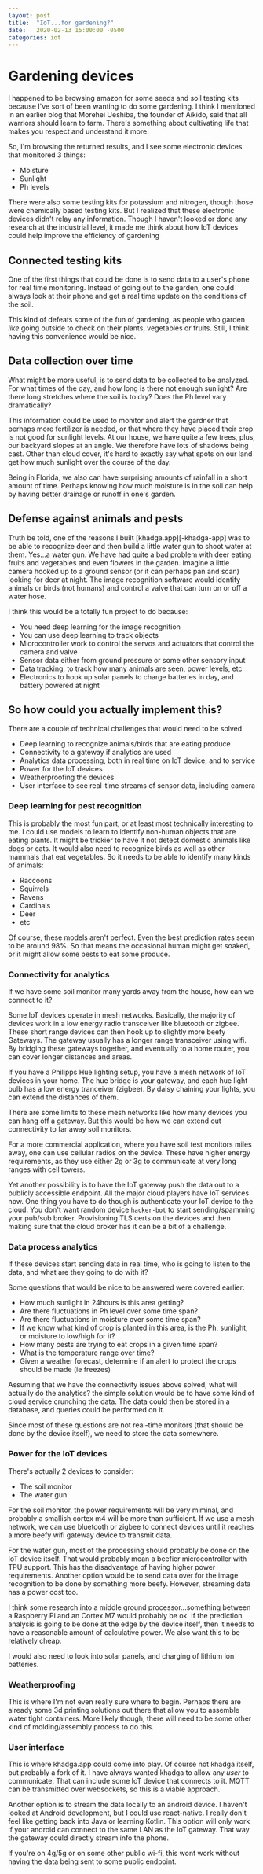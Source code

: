 ```yaml
---
layout: post
title:  "IoT...for gardening?"
date:   2020-02-13 15:00:00 -0500
categories: iot
---
```


# Gardening devices

I happened to be browsing amazon for some seeds and soil testing kits because I've sort of been
wanting to do some gardening.  I think I mentioned in an earlier blog that Morehei Ueshiba, the
founder of Aikido, said that all warriors should learn to farm.  There's something about cultivating
life that makes you respect and understand it more.

So, I'm browsing the returned results, and I see some electronic devices that monitored 3 things:

- Moisture
- Sunlight
- Ph levels

There were also some testing kits for potassium and nitrogen, though those were chemically based
testing kits.  But I realized that these electronic devices didn't relay any information.  Though I
haven't looked or done any research at the industrial level, it made me think about how IoT devices
could help improve the efficiency of gardening

## Connected testing kits

One of the first things that could be done is to send data to a user's phone for real time
monitoring.  Instead of going out to the garden, one could always look at their phone and get a real
time update on the conditions of the soil.

This kind of defeats some of the fun of gardening, as people who garden _like_ going outside to
check on their plants, vegetables or fruits.  Still, I think having this convenience would be nice.

## Data collection over time

What might be more useful, is to send data to be collected to be analyzed.  For what times of the
day, and how long is there not enough sunlight?  Are there long stretches where the soil is to dry?
Does the Ph level vary dramatically?

This information could be used to monitor and alert the gardner that perhaps more fertilizer is
needed, or that where they have placed their crop is not good for sunlight levels.  At our house, we
have quite a few trees, plus, our backyard slopes at an angle.  We therefore have lots of shadows
being cast.  Other than cloud cover, it's hard to exactly say what spots on our land get how much
sunlight over the course of the day.

Being in Florida, we also can have surprising amounts of rainfall in a short amount of time.
Perhaps knowing how much moisture is in the soil can help by having better drainage or runoff in
one's garden.

## Defense against animals and pests

Truth be told, one of the reasons I built [khadga.app][-khadga-app] was to be able to recognize deer
and then build a little water gun to shoot water at them.  Yes...a water gun.  We have had quite a
bad problem with deer eating fruits and vegetables and even flowers in the garden.  Imagine a little
camera hooked up to a ground sensor (or it can perhaps pan and scan) looking for deer at night.  The
image recognition software would identify animals or birds (not humans) and control a valve that can
turn on or off a water hose.

I think this would be a totally fun project to do because:

- You need deep learning for the image recognition
- You can use deep learning to track objects
- Microcontroller work to control the servos and actuators that control the camera and valve
- Sensor data either from ground pressure or some other sensory input
- Data tracking, to track how many animals are seen, power levels, etc
- Electronics to hook up solar panels to charge batteries in day, and battery powered at night

## So how could you actually implement this?

There are a couple of technical challenges that would need to be solved

- Deep learning to recognize animals/birds that are eating produce
- Connectivity to a gateway if analytics are used
- Analytics data processing, both in real time on IoT device, and to service
- Power for the IoT devices
- Weatherproofing the devices
- User interface to see real-time streams of sensor data, including camera

### Deep learning for pest recognition

This is probably the most fun part, or at least most technically interesting to me.  I could use
models to learn to identify non-human objects that are eating plants.  It might be trickier to have
it not detect domestic animals like dogs or cats.  It would also need to recognize birds as well as
other mammals that eat vegetables.  So it needs to be able to identify many kinds of animals:

- Raccoons
- Squirrels
- Ravens
- Cardinals
- Deer
- etc

Of course, these models aren't perfect.  Even the best prediction rates seem to be around 98%.  So
that means the occasional human might get soaked, or it might allow some pests to eat some produce.

### Connectivity for analytics

If we have some soil monitor many yards away from the house, how can we connect to it?

Some IoT devices operate in mesh networks.  Basically, the majority of devices work in a low energy
radio transceiver like bluetooth or zigbee.  These short range devices can then hook up to slightly
more beefy Gateways.  The gateway usually has a longer range transceiver using wifi.  By bridging
these gateways together, and eventually to a home router, you can cover longer distances and areas.

If you have a Philipps Hue lighting setup, you have a mesh network of IoT devices in your home.  The
hue bridge is your gateway, and each hue light bulb has a low energy tranceiver (zigbee).  By daisy
chaining your lights, you can extend the distances of them.

There are some limits to these mesh networks like how many devices you can hang off a gateway.  But
this would be how we can extend out connectivity to far away soil monitors.

For a more commercial application, where you have soil test monitors miles away, one can use
cellular radios on the device.  These have higher energy requirements, as they use either 2g or 3g
to communicate at very long ranges with cell towers.

Yet another possibility is to have the IoT gateway push the data out to a publicly accessible
endpoint.  All the major cloud players have IoT services now.  One thing you have to do though is
authenticate your IoT device to the cloud.  You don't want random device `hacker-bot` to start
sending/spamming your pub/sub broker.  Provisioning TLS certs on the devices and then making sure
that the cloud broker has it can be a bit of a challenge.

### Data process analytics

If these devices start sending data in real time, who is going to listen to the data, and what are
they going to do with it?

Some questions that would be nice to be answered were covered earlier:

- How much sunlight in 24hours is this area getting?
- Are there fluctuations in Ph level over some time span?
- Are there fluctuations in moisture over some time span?
- If we know what kind of crop is planted in this area, is the Ph, sunlight, or moisture to low/high
  for it?
- How many pests are trying to eat crops in a given time span?
- What is the temperature range over time?
- Given a weather forecast, determine if an alert to protect the crops should be made (ie freezes)

Assuming that we have the connectivity issues above solved, what will actually do the analytics?
the simple solution would be to have some kind of cloud service crunching the data.  The data could
then be stored in a database, and queries could be performed on it.

Since most of these questions are not real-time monitors (that should be done by the device itself),
we need to store the data somewhere.

### Power for the IoT devices

There's actually 2 devices to consider:

- The soil monitor
- The water gun

For the soil monitor, the power requirements will be very miminal, and probably a smallish cortex m4
will be more than sufficient.  If we use a mesh network, we can use bluetooth or zigbee to connect
devices until it reaches a more beefy wifi gateway device to transmit data.

For the water gun, most of the processing should probably be done on the IoT device itself.  That
would probably mean a beefier microcontroller with TPU support.  This has the disadvantage of having
higher power requirements.  Another option would be to send data over for the image recognition to
be done by something more beefy.  However, streaming data has a power cost too.

I think some research into a middle ground processor...something between a Raspberry Pi and an
Cortex M7 would probably be ok.  If the prediction analysis is going to be done at the edge by the
device itself, then it needs to have a reasonable amount of calculative power.  We also want this to
be relatively cheap.

I would also need to look into solar panels, and charging of lithium ion batteries.

### Weatherproofing

This is where I'm not even really sure where to begin.  Perhaps there are already some 3d printing
solutions out there that allow you to assemble water tight containers.  More likely though, there
will need to be some other kind of molding/assembly process to do this.

### User interface

This is where khadga.app could come into play.  Of course not khadga itself, but probably a fork of
it. I have always wanted khadga to allow any _user_ to communicate.  That can include some IoT
device that connects to it.  MQTT can be transmitted over websockets, so this is a viable approach.

Another option is to stream the data locally to an android device.  I haven't looked at Android
development, but I could use react-native.  I really don't feel like getting back into Java or
learning Kotlin.  This option will only work if your android can connect to the same LAN as the IoT
gateway.  That way the gateway could directly stream info the phone.

If you're on 4g/5g or on some other public wi-fi, this wont work without having the data being sent
to some public endpoint.